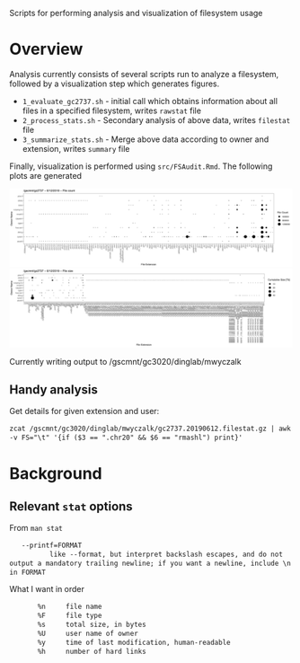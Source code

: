 Scripts for performing analysis and visualization of filesystem usage

# Overview

Analysis currently consists of several scripts run to analyze a filesystem, followed by a visualization step which generates figures.

* `1_evaluate_gc2737.sh` - initial call which obtains information about all files in a specified filesystem, writes `rawstat` file
* `2_process_stats.sh`   - Secondary analysis of above data, writes `filestat` file
* `3_summarize_stats.sh` - Merge above data according to owner and extension, writes `summary` file

Finally, visualization is performed using `src/FSAudit.Rmd`.  The following plots are generated

![](doc/gc.2737.20190612.FileCount.png)
![](doc/gc.2737.20190612.FileSize.png)

Currently writing output to /gscmnt/gc3020/dinglab/mwyczalk

## Handy analysis

Get details for given extension and user:
```
zcat /gscmnt/gc3020/dinglab/mwyczalk/gc2737.20190612.filestat.gz | awk -v FS="\t" '{if ($3 == ".chr20" && $6 == "rmashl") print}'
```

# Background

## Relevant `stat` options

From `man stat`

       --printf=FORMAT
              like --format, but interpret backslash escapes, and do not output a mandatory trailing newline; if you want a newline, include \n in FORMAT

What I want in order
```
       %n     file name
       %F     file type
       %s     total size, in bytes
       %U     user name of owner
       %y     time of last modification, human-readable    
       %h     number of hard links
```
